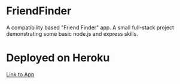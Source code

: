 # FriendFinder
A compatibility based "Friend Finder" app. A small full-stack project demonstrating some basic node.js and express skills.

# Deployed on Heroku
[Link to App](https://young-plains-41715.herokuapp.com/)
